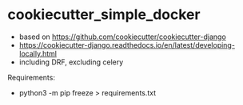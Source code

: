 # cookiecutter_simple_docker


- based on https://github.com/cookiecutter/cookiecutter-django
- https://cookiecutter-django.readthedocs.io/en/latest/developing-locally.html
- including DRF, excluding celery

Requirements:
- python3 -m pip freeze > requirements.txt 
